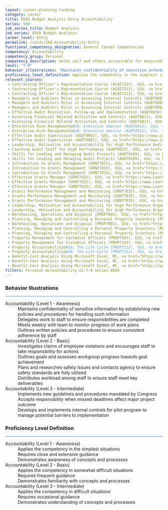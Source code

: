 ```yaml
---
layout: career-planning-landing
category: career
title: 0560 Budget Analysis Entry Accountability
series: 560
job_series_title: Budget Analysis
job_series: 0560 Budget Analysis
career_level: Entry
permalink: /cards/560-Accountability-Entry
functional_competency_designation: General Career Competencies
competency: Accountability
competency_group: Personal
competency_description: Holds self and others accountable for measurable high-quality, timely, and cost-effective results; determines objectives, sets priorities, and delegates work; accepts responsibility for mistakes; complies with established control systems and rules.
level: "7-9"
behavior_illustrations: "Maintains confidentiality of sensitive information by establishing new policies and procedures for handling such information ? Delegates work to staff to ensure responsibilities are completed ? Meets weekly with team to monitor progress of work plans ? Outlines written policies and procedures to ensure consistent adherence by staff ? Investigates claims of employee violations and encourages staff to take responsibility for actions ? Outlines goals and assesses workgroup progress towards goal achievement ? Plans and researches safety issues and contacts agency to ensure safety standards are fully utilized ? Distributes workload among staff to ensure staff meet key deliverables ? Implements new guidelines and procedures mandated by Congress ? Accepts responsibility when missed deadlines affect major project outcome ? Develops and implements internal controls for pilot program to manage potential barriers to implementation"
proficiency_level_definition: Applies the competency in the simplest situations ? Requires close and extensive guidance ? Demonstrates awareness of concepts and processes ? Applies the competency in somewhat difficult situations ? Requires frequent guidance ? Demonstrates familiarity with concepts and processes  ? Applies the competency in difficult situations ? Requires occasional guidance ? Demonstrates understanding of concepts and processes
relevant_courses: 
 - Contracting Officer's Representative Course (ACQI7222), GSU, <a href="https://www.LearnAtGSUSA.com/ACQI7225">https://www.LearnAtGSUSA.com/ACQI7225</a>
 - Contracting Officer's Representative Course (ACQI7222), GSU, <a href="https://www.LearnAtGSUSA.com/ACQI7229">https://www.LearnAtGSUSA.com/ACQI7229</a>
 - Contracting Officer's Representative Course (ACQI7222), GSU, <a href="https://www.LearnAtGSUSA.com/ACQI7233">https://www.LearnAtGSUSA.com/ACQI7233</a>
 - Managers and Auditors Roles in Assessing Internal Controls (AUDT8003), GSU, <a href="https://www.LearnAtGSUSA.com/AUDT8006">https://www.LearnAtGSUSA.com/AUDT8006</a>
 - Managers and Auditors Roles in Assessing Internal Controls (AUDT8003), GSU, <a href="https://www.LearnAtGSUSA.com/AUDT8010">https://www.LearnAtGSUSA.com/AUDT8010</a>
 - Managers and Auditors Roles in Assessing Internal Controls (AUDT8003), GSU, <a href="https://www.LearnAtGSUSA.com/AUDT8014">https://www.LearnAtGSUSA.com/AUDT8014</a>
 - Effective Audit Resolution, Follow-up and Implementation (AUDT8034), GSU, <a href="https://www.LearnAtGSUSA.com/AUDT8037">https://www.LearnAtGSUSA.com/AUDT8037</a>
 - Assessing Financial Related Activities and Controls (AUDT8811), GSU, <a href="https://www.LearnAtGSUSA.com/AUDT8814">https://www.LearnAtGSUSA.com/AUDT8814</a>
 - Assessing Financial Related Activities and Controls (AUDT8811), GSU, <a href="https://www.LearnAtGSUSA.com/AUDT8818">https://www.LearnAtGSUSA.com/AUDT8818</a>
 - Enterprise Risk Management&#58; Executive Seminar (AUDT8912), GSU, <a href="https://www.LearnAtGSUSA.com/AUDT8915">https://www.LearnAtGSUSA.com/AUDT8915</a>
 - Enterprise Risk Management&#58; Executive Seminar (AUDT8912), GSU, <a href="https://www.LearnAtGSUSA.com/AUDT8919">https://www.LearnAtGSUSA.com/AUDT8919</a>
 - Effective Audit Supervision (AUDT9002), GSU, <a href="https://www.LearnAtGSUSA.com/AUDT9005">https://www.LearnAtGSUSA.com/AUDT9005</a>
 - Effective Audit Supervision (AUDT9002), GSU, <a href="https://www.LearnAtGSUSA.com/AUDT9009">https://www.LearnAtGSUSA.com/AUDT9009</a>
 - Leadership, Motivation and Accountability for High Performance Audit Organizations (AUDT9010), GSU, <a href="https://www.LearnAtGSUSA.com/AUDT9013">https://www.LearnAtGSUSA.com/AUDT9013</a>
 - Coaching Audit Staff for High Perfromance (AUDT9035), GSU, <a href="https://www.LearnAtGSUSA.com/AUDT9038">https://www.LearnAtGSUSA.com/AUDT9038</a>
 - Skills for Leading and Managing Audit Projects (AUDT9109), GSU, <a href="https://www.LearnAtGSUSA.com/AUDT9112">https://www.LearnAtGSUSA.com/AUDT9112</a>
 - Skills for Leading and Managing Audit Projects (AUDT9109), GSU, <a href="https://www.LearnAtGSUSA.com/AUDT9116">https://www.LearnAtGSUSA.com/AUDT9116</a>
 - Introduction to Grants Management (GRNT7015), GSU, <a href="https://www.LearnAtGSUSA.com/GRNT7018">https://www.LearnAtGSUSA.com/GRNT7018</a>
 - Introduction to Grants Management (GRNT7015), GSU, <a href="https://www.LearnAtGSUSA.com/GRNT7022">https://www.LearnAtGSUSA.com/GRNT7022</a>
 - Introduction to Grants Management (GRNT7015), GSU, <a href="https://www.LearnAtGSUSA.com/GRNT7026">https://www.LearnAtGSUSA.com/GRNT7026</a>
 - Effective Grants Manager (GRNT7025), GSU, <a href="https://www.LearnAtGSUSA.com/GRNT7028">https://www.LearnAtGSUSA.com/GRNT7028</a>
 - Effective Grants Manager (GRNT7025), GSU, <a href="https://www.LearnAtGSUSA.com/GRNT7032">https://www.LearnAtGSUSA.com/GRNT7032</a>
 - Effective Grants Manager (GRNT7025), GSU, <a href="https://www.LearnAtGSUSA.com/GRNT7036">https://www.LearnAtGSUSA.com/GRNT7036</a>
 - Grants Performance Management and Monitoring (GRNT7035), GSU, <a href="https://www.LearnAtGSUSA.com/GRNT7038">https://www.LearnAtGSUSA.com/GRNT7038</a>
 - Grants Performance Management and Monitoring (GRNT7035), GSU, <a href="https://www.LearnAtGSUSA.com/GRNT7042">https://www.LearnAtGSUSA.com/GRNT7042</a>
 - Grants Performance Management and Monitoring (GRNT7035), GSU, <a href="https://www.LearnAtGSUSA.com/GRNT7046">https://www.LearnAtGSUSA.com/GRNT7046</a>
 - Leadership, Motivation and Accountability for High Performance Organizations (LEAD9020), GSU, <a href="https://www.LearnAtGSUSA.com/LEAD9023">https://www.LearnAtGSUSA.com/LEAD9023</a>
 - Leadership, Motivation and Accountability for High Performance Organizations (LEAD9020), GSU, <a href="https://www.LearnAtGSUSA.com/LEAD9027">https://www.LearnAtGSUSA.com/LEAD9027</a>
 - Warehousing, Operations and Disposal (PROP7001), GSU, <a href="https://www.LearnAtGSUSA.com/PROP7004">https://www.LearnAtGSUSA.com/PROP7004</a>
 - Planning, Managing and Controlling a Personal Property Inventory (PROP7013), GSU, <a href="https://www.LearnAtGSUSA.com/PROP7004">https://www.LearnAtGSUSA.com/PROP7004</a>
 - Warehousing, Operations and Disposal (PROP7001), GSU, <a href="https://www.LearnAtGSUSA.com/PROP7008">https://www.LearnAtGSUSA.com/PROP7008</a>
 - Planning, Managing and Controlling a Personal Property Inventory (PROP7013), GSU, <a href="https://www.LearnAtGSUSA.com/PROP7008">https://www.LearnAtGSUSA.com/PROP7008</a>
 - Planning, Managing and Controlling a Personal Property Inventory (PROP7013), GSU, <a href="https://www.LearnAtGSUSA.com/PROP7012">https://www.LearnAtGSUSA.com/PROP7012</a>
 - Property Management for Custodial Officers (PROP7103), GSU, <a href="https://www.LearnAtGSUSA.com/PROP7016">https://www.LearnAtGSUSA.com/PROP7016</a>
 - Property Management for Custodial Officers (PROP7103), GSU, <a href="https://www.LearnAtGSUSA.com/PROP7020">https://www.LearnAtGSUSA.com/PROP7020</a>
 - Property Accountability&#58; The Life Cycle (PROP7112), GSU, <a href="https://www.LearnAtGSUSA.com/PROP7115">https://www.LearnAtGSUSA.com/PROP7115</a>
 - Property Accountability&#58; The Life Cycle (PROP7112), GSU, <a href="https://www.LearnAtGSUSA.com/PROP7119">https://www.LearnAtGSUSA.com/PROP7119</a>
 - Benefit-Cost Analysis Using Microsoft Excel, MC, <a href="https://www.managementconcepts.com/course/id/5405?utm_source=CFOportal&utm_medium=listing&utm_campaign=CFOTTEP&utm_id=23FM">https://www.managementconcepts.com/course/id/5405?utm_source=CFOportal&utm_medium=listing&utm_campaign=CFOTTEP&utm_id=23FM</a>
 - Benefit-Cost Analysis Using Microsoft Excel, MC, <a href="https://www.managementconcepts.com/course/id/5405?utm_source=CFOportal&utm_medium=listing&utm_campaign=CFOTTEP&utm_id=23FM">https://www.managementconcepts.com/course/id/5405?utm_source=CFOportal&utm_medium=listing&utm_campaign=CFOTTEP&utm_id=23FM</a>
 - Benefit-Cost Analysis Using Microsoft Excel, MC, <a href="https://www.managementconcepts.com/course/id/5405?utm_source=CFOportal&utm_medium=listing&utm_campaign=CFOTTEP&utm_id=23FM">https://www.managementconcepts.com/course/id/5405?utm_source=CFOportal&utm_medium=listing&utm_campaign=CFOTTEP&utm_id=23FM</a>
filters: Personal-Accountability GS-7-9 series-0560
---
```


<div class="desktop:grid-col-6 margin-y-3">
  <div class="border-top-2 bg-white padding-3 shadow-5 height-full members-hover border-1px button-border border-top-blue radius-lg card-text-color">
    <h3>Behavior Illustrations</h3>
    <hr style="background-color: #2680EB !important;"/>
    <dl class="text-base card-content-color"><dt>Accountability (Level 1 - Awareness)</dt><dd>Maintains confidentiality of sensitive information by establishing new policies and procedures for handling such information </dd><dd> Delegates work to staff to ensure responsibilities are completed </dd><dd> Meets weekly with team to monitor progress of work plans </dd><dd> Outlines written policies and procedures to ensure consistent adherence by staff</dd><dt>Accountability (Level 2 - Basic)</dt><dd>Investigates claims of employee violations and encourages staff to take responsibility for actions </dd><dd> Outlines goals and assesses workgroup progress towards goal achievement </dd><dd> Plans and researches safety issues and contacts agency to ensure safety standards are fully utilized </dd><dd> Distributes workload among staff to ensure staff meet key deliverables</dd><dt>Accountability (Level 3 - Intermediate)</dt><dd>Implements new guidelines and procedures mandated by Congress </dd><dd> Accepts responsibility when missed deadlines affect major project outcome </dd><dd> Develops and implements internal controls for pilot program to manage potential barriers to implementation</dd></dl>
  </div>
</div>
<div class="desktop:grid-col-6 margin-y-3">
  <div class="border-top-2 bg-white padding-3 shadow-5 height-full members-hover border-1px button-border border-top-blue radius-lg card-text-color">
    <h3>Proficiency Level Definition</h3>
     <hr style="background-color: #2680EB !important;"/>
    <dl class="text-base card-content-color"><dt>Accountability (Level 1 - Awareness)</dt><dd>Applies the competency in the simplest situations </dd><dd> Requires close and extensive guidance </dd><dd> Demonstrates awareness of concepts and processes</dd><dt>Accountability (Level 2 - Basic)</dt><dd>Applies the competency in somewhat difficult situations </dd><dd> Requires frequent guidance </dd><dd> Demonstrates familiarity with concepts and processes </dd><dt>Accountability (Level 3 - Intermediate)</dt><dd>Applies the competency in difficult situations </dd><dd> Requires occasional guidance </dd><dd> Demonstrates understanding of concepts and processes</dd></dl>
  </div>
</div>